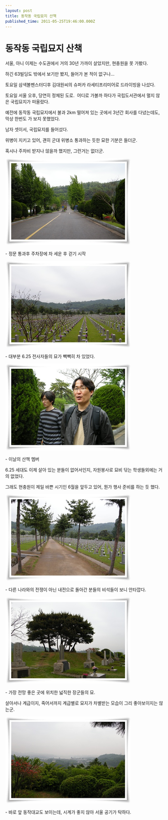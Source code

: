 ```yaml
---
layout: post
title: 동작동 국립묘지 산책
published_time: 2011-05-25T19:46:00.000Z
---
```


# 동작동 국립묘지 산책


서울, 아니 이제는 수도권에서 거의 30년 가까이 살았지만, 현충원을 못 가봤다.

하긴 63빌딩도 밖에서 보기만 봤지, 들어가 본 적이 없구나...

토요일 삼색볼펜스터디후 김대원씨의 슈퍼카 라세티프리미어로 드라이빙을 나섰다.

토요일 서울 오후, 당연히 정체된 도로.  어디로 가볼까 하다가 국립도서관에서 멀지 않은 국립묘지가 떠올랐다.

예전에 동작동 국립묘지에서 불과 2km 떨어져 있는 곳에서 3년간 회사를 다녔는데도, 막상 한번도 가 보지 못했었다.

남자 셋이서, 국립묘지를 들어섰다.

위병이 지키고 있어, 괜히 군대 위병소 통과하는 듯한 묘한 기분은 들더군.

혹시나 주차비 받지나 않을까 했지만, 그런거는 없더군.

![](../pds/201105/24/80/a0109780_4dda861aa9d88.jpg)

\- 정문 통과후 주차장에 차 세운 후 걷기 시작

![](../pds/201105/24/80/a0109780_4dda861c3504e.jpg)

- 대부분 6.25 전사자들의 묘가 빽빽히 차 있었다.

![](../pds/201105/24/80/a0109780_4dda861b4064f.jpg)

\- 이날의 산책 멤버

6.25 세대도 이제 살아 있는 분들이 없어서인지, 자원봉사로 묘비 닦는 학생들외에는 거의 없었다.

그래도 현충원이 제일 바쁜 시기인 6월을 앞두고 있어, 뭔가 행사 준비를 하는 듯 했다.

![](../pds/201105/24/80/a0109780_4dda861d00bbf.jpg)

\- 다른 나라와의 전쟁이 아닌 내전으로 돌아간 분들의 비석들이 보니 안타깝다.

![](../pds/201105/24/80/a0109780_4dda861d8bac4.jpg)

\- 가장 전망 좋은 곳에 위치한 넓직한 장군들의 묘.

살아서나 계급이지, 죽어서까지 계급별로 묘지가 차별받는 모습이 그리 좋아보이지는 않는군.

![](../pds/201105/24/80/a0109780_4dda861e7fa04.jpg)

\- 바로 앞 동작대교도 보이는데, 시계가 좋지 않아 서울 공기가 탁하다.

